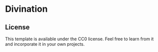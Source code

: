 # Divination

## License

This template is available under the CC0 license. Feel free to learn from it and incorporate it in your own projects.
